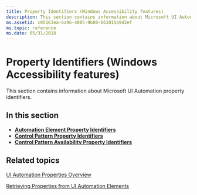 ```yaml
---
title: Property Identifiers (Windows Accessibility features)
description: This section contains information about Microsoft UI Automation property identifiers.
ms.assetid: c05163ea-ba06-4005-9b80-661015b9d2ef
ms.topic: reference
ms.date: 05/31/2018
---
```


# Property Identifiers (Windows Accessibility features)

This section contains information about Microsoft UI Automation property identifiers.

## In this section

-   [**Automation Element Property Identifiers**](uiauto-automation-element-propids.md)
-   [**Control Pattern Property Identifiers**](uiauto-control-pattern-propids.md)
-   [**Control Pattern Availability Property Identifiers**](uiauto-control-pattern-availability-propids.md)

## Related topics

<dl> <dt>

[UI Automation Properties Overview](uiauto-propertiesoverview.md)
</dt> <dt>

[Retrieving Properties from UI Automation Elements](uiauto-propertiesforclients.md)
</dt> </dl>

 

 





